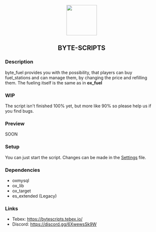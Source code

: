 <div align='center'><img src='https://github.com/Mirrrrrow/byte_licenses/assets/95571243/bd44ecf7-36a0-4ee5-8845-622f436ebacb' width='100rem'/></div>
<div align='center'><h2>BYTE-SCRIPTS</h2></div>

### Description
byte_fuel provides you with the possibility, that players can buy fuel_stations and can manage them, by changing the price and refilling them. The fueling itself is the same as in **ox_fuel**

### WIP
The script isn't finished 100% yet, but more like 90% so please help us if you find bugs.

### Preview
SOON

### Setup
You can just start the script. Changes can be made in the [Settings](data/settings.lua) file.

### Dependencies
- oxmysql
- ox_lib
- ox_target
- es_extended (Legacy)

### Links
- Tebex: https://bytescripts.tebex.io/
- Discord: https://discord.gg/6XwewsSk9W